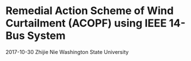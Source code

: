 # Remedial Action Scheme of Wind Curtailment (ACOPF) using IEEE 14-Bus System

2017-10-30
Zhijie Nie
Washington State University
